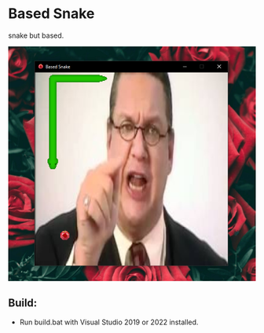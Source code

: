 # Based Snake
snake but based.

![screenshot.png](screenshot.png)
## Build:
- Run build.bat with Visual Studio 2019 or 2022 installed.